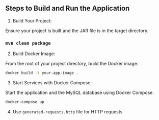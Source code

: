 ## Steps to Build and Run the Application
1. Build Your Project:

Ensure your project is built and the JAR file is in the target directory.

###  `mvn clean package`

2. Build Docker Image:

From the root of your project directory, build the Docker image.
```bash
docker build -t your-app-image .
```
3. Start Services with Docker Compose:

Start the application and the MySQL database using Docker Compose.

```bash
docker-compose up
```

4. Use `generated-requests.http` file for HTTP requests